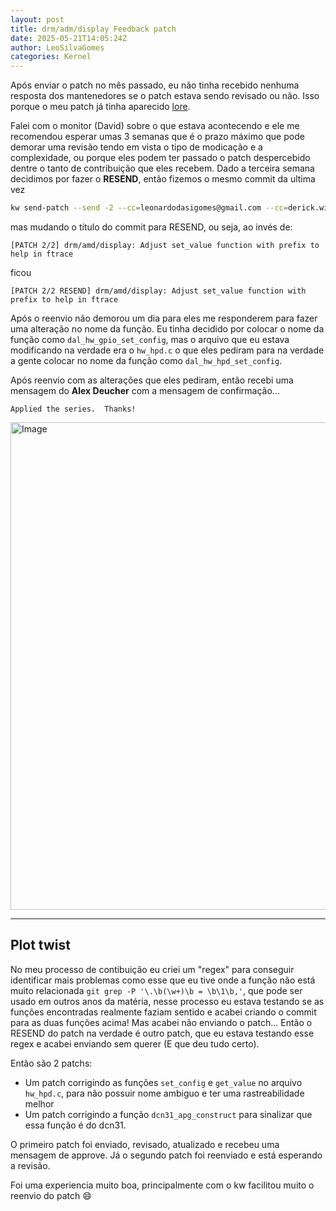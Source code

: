 ```yaml
---
layout: post
title: drm/adm/display Feedback patch
date: 2025-05-21T14:05:24Z
author: LeoSilvaGomes
categories: Kernel
---
```

Após enviar o patch no mês passado, eu não tinha recebido nenhuma resposta dos mantenedores se o patch estava sendo revisado ou não. Isso porque o meu patch já tinha aparecido [lore](https://lore.kernel.org/amd-gfx/20250423153010.20019-1-leonardodasigomes@gmail.com/).

Falei com o monitor (David) sobre o que estava acontecendo e ele me recomendou esperar umas 3 semanas que é o prazo máximo que pode demorar uma revisão tendo em vista o tipo de modicação e a complexidade, ou porque eles podem ter passado o patch despercebido dentre o tanto de contribuição que eles recebem. Dado a terceira semana decidimos por fazer o **RESEND**, então fizemos o mesmo commit da ultima vez

``` bash
kw send-patch --send -2 --cc=leonardodasigomes@gmail.com --cc=derick.william.moraes@gmail.com -- --no-cover-letter
```

mas mudando o título do commit para RESEND, ou seja, ao invés de:

```
[PATCH 2/2] drm/amd/display: Adjust set_value function with prefix to help in ftrace
```

ficou

```
[PATCH 2/2 RESEND] drm/amd/display: Adjust set_value function with prefix to help in ftrace
```
Após o reenvio não demorou um dia para eles me responderem para fazer uma alteração no nome da função. Eu tinha decidido por colocar o nome da função como `dal_hw_gpio_set_config`, mas o arquivo que eu estava modificando na verdade era o `hw_hpd.c` o que eles pediram para na verdade a gente colocar no nome da função como `dal_hw_hpd_set_config`.

Após reenvio com as alterações que eles pediram, então recebi uma mensagem do **Alex Deucher** com a mensagem de confirmação...

```
Applied the series.  Thanks!
```

<img width="780" alt="Image" src="https://github.com/user-attachments/assets/7097a077-f2dd-44ef-af4b-9f4bff817ef1" />

----

## Plot twist

No meu processo de contibuição eu criei um "regex" para conseguir identificar mais problemas como esse que eu tive onde a função não está muito relacionada `git grep -P '\.\b(\w+)\b = \b\1\b,'`, que pode ser usado em outros anos da matéria, nesse processo eu estava testando se as funções encontradas realmente faziam sentido e acabei criando o commit para as duas funções acima! Mas acabei não enviando o patch... Então o RESEND do patch na verdade é outro patch, que eu estava testando esse regex e acabei enviando sem querer (E que deu tudo certo).

Então são 2 patchs:
- Um patch corrigindo as funções `set_config` e `get_value` no arquivo `hw_hpd.c`, para não possuir nome ambiguo e ter uma rastreabilidade melhor
- Um patch corrigindo a função `dcn31_apg_construct` para sinalizar que essa função é do dcn31.

O primeiro patch foi enviado, revisado, atualizado e recebeu uma mensagem de approve.
Já o segundo patch foi reenviado e está esperando a revisão.

Foi uma experiencia muito boa, principalmente com o kw facilitou muito o reenvio do patch 😄 
